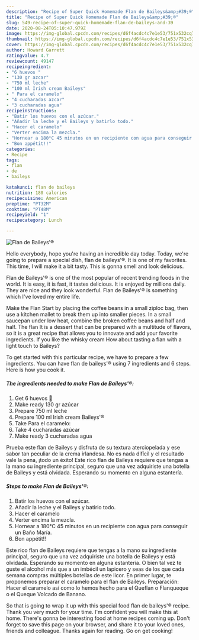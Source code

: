 ```yaml
---
description: "Recipe of Super Quick Homemade Flan de Baileys&amp;#39;®"
title: "Recipe of Super Quick Homemade Flan de Baileys&amp;#39;®"
slug: 549-recipe-of-super-quick-homemade-flan-de-baileys-and-39
date: 2020-08-24T05:10:47.979Z
image: https://img-global.cpcdn.com/recipes/d6f4acdc4c7e1e53/751x532cq70/flan-de-baileys-foto-principal.jpg
thumbnail: https://img-global.cpcdn.com/recipes/d6f4acdc4c7e1e53/751x532cq70/flan-de-baileys-foto-principal.jpg
cover: https://img-global.cpcdn.com/recipes/d6f4acdc4c7e1e53/751x532cq70/flan-de-baileys-foto-principal.jpg
author: Howard Garrett
ratingvalue: 4.7
reviewcount: 49147
recipeingredient:
- "6 huevos "
- "130 gr azcar"
- "750 ml leche"
- "100 ml Irish cream Baileys"
- " Para el caramelo"
- "4 cucharadas azcar"
- "3 cucharadas agua"
recipeinstructions:
- "Batir los huevos con el azúcar."
- "Añadir la leche y el Baileys y batirlo todo."
- "Hacer el caramelo"
- "Verter encima la mezcla."
- "Hornear a 180°C 45 minutos en un recipiente con agua para conseguir un Baño María."
- "Bon appétit!!"
categories:
- Recipe
tags:
- flan
- de
- baileys

katakunci: flan de baileys 
nutrition: 180 calories
recipecuisine: American
preptime: "PT32M"
cooktime: "PT48M"
recipeyield: "1"
recipecategory: Lunch

---
```



![Flan de Baileys&#39;®](https://img-global.cpcdn.com/recipes/d6f4acdc4c7e1e53/751x532cq70/flan-de-baileys-foto-principal.jpg)

Hello everybody, hope you're having an incredible day today. Today, we're going to prepare a special dish, flan de baileys&#39;®. It is one of my favorites. This time, I will make it a bit tasty. This is gonna smell and look delicious.

Flan de Baileys&#39;® is one of the most popular of recent trending foods in the world. It is easy, it is fast, it tastes delicious. It is enjoyed by millions daily. They are nice and they look wonderful. Flan de Baileys&#39;® is something which I've loved my entire life.

Make the Flan Start by placing the coffee beans in a small ziploc bag, then use a kitchen mallet to break them up into smaller pieces. In a small saucepan under low heat, combine the broken coffee beans and half and half. The flan It is a dessert that can be prepared with a multitude of flavors, so it is a great recipe that allows you to innovate and add your favorite ingredients. If you like the whisky cream How about tasting a flan with a light touch to Baileys?


To get started with this particular recipe, we have to prepare a few ingredients. You can have flan de baileys&#39;® using 7 ingredients and 6 steps. Here is how you cook it.

<!--inarticleads1-->

##### The ingredients needed to make Flan de Baileys&#39;®:

1. Get 6 huevos 🥚
1. Make ready 130 gr azúcar
1. Prepare 750 ml leche
1. Prepare 100 ml Irish cream Baileys&#39;®
1. Take  Para el caramelo:
1. Take 4 cucharadas azúcar
1. Make ready 3 cucharadas agua


Prueba este flan de Baileys y disfruta de su textura aterciopelada y ese sabor tan peculiar de la crema irlandesa. No es nada difícil y el resultado vale la pena, ¡todo un éxito! Este rico flan de Baileys requiere que tengas a la mano su ingrediente principal, seguro que una vez adquiriste una botella de Baileys y está olvidada. Esperando su momento en alguna estantería. 

<!--inarticleads2-->

##### Steps to make Flan de Baileys&#39;®:

1. Batir los huevos con el azúcar.
1. Añadir la leche y el Baileys y batirlo todo.
1. Hacer el caramelo
1. Verter encima la mezcla.
1. Hornear a 180°C 45 minutos en un recipiente con agua para conseguir un Baño María.
1. Bon appétit!!


Este rico flan de Baileys requiere que tengas a la mano su ingrediente principal, seguro que una vez adquiriste una botella de Baileys y está olvidada. Esperando su momento en alguna estantería. O bien tal vez te guste el alcohol más que a un imbécil un lapicero y seas de los que cada semana compras múltiples botellas de este licor. En primer lugar, te proponemos preparar el caramelo para el flan de Baileys. Preparación: Hacer el caramelo así como lo hemos hecho para el Queflan o Flanqueque o el Queque Volcado de Banano. 

So that is going to wrap it up with this special food flan de baileys&#39;® recipe. Thank you very much for your time. I'm confident you will make this at home. There's gonna be interesting food at home recipes coming up. Don't forget to save this page on your browser, and share it to your loved ones, friends and colleague. Thanks again for reading. Go on get cooking!
